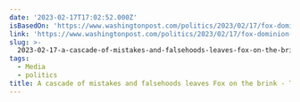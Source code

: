 ```yaml
---
date: '2023-02-17T17:02:52.000Z'
isBasedOn: 'https://www.washingtonpost.com/politics/2023/02/17/fox-dominion-mistake/'
link: 'https://www.washingtonpost.com/politics/2023/02/17/fox-dominion-mistake/'
slug: >-
  2023-02-17-a-cascade-of-mistakes-and-falsehoods-leaves-fox-on-the-brink-the-washingt
tags:
  - Media
  - politics
title: A cascade of mistakes and falsehoods leaves Fox on the brink - The Washingt
---
```


